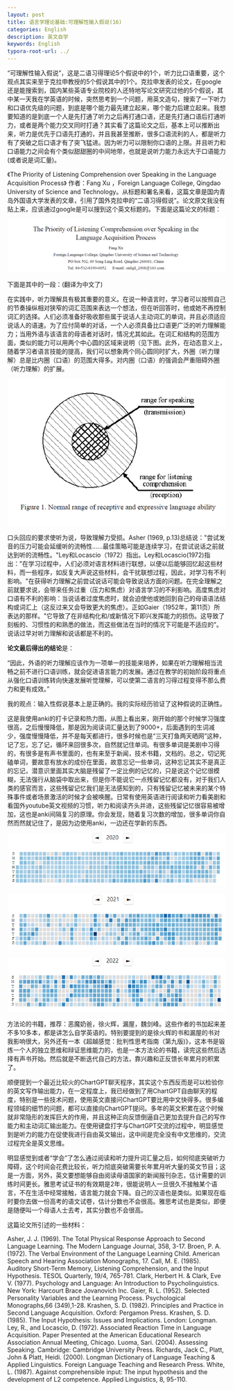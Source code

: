 ```yaml
---
layout: post
title: 语言学理论基础:可理解性输入假说(16)
categories: English
description: 英文自学
keywords: English
typora-root-url: ../
---
```


“可理解性输入假说”，这是二语习得理论5个假说中的1个，听力比口语重要，这个观点其实来至于克拉申教授的5个假说其中的1个。克拉申发表的论文，在google还是能搜索到，国内某些英语专业院校的人还特地写论文研究过他的5个假说，其中某一天我在学英语的时候，突然思考到一个问题，用英文造句，搜索了一下听力和口语优先级的问题，到底是哪个能力最先建立起来，哪个能力后建立起来。我想要知道的是到底一个人是先打通了听力之后再打通口语，还是先打通口语后打通听力，或者是两个能力交叉同时打通？其实看了这篇论文之后，基本上可以推断出来，听力是优先于口语先打通的，并且我甚至推断，很多口语流利的人，都是听力有了突破之后口语才有了突飞猛进。因为听力可以限制你口语的上限。并且听力和口语能力之间会有个类似甜甜圈的中间地带，也就是说听力能力永远大于口语能力(或者说是词汇量)。

《The Priority of Listening Comprehension over Speaking in the Language Acquisition Process》 作者：Fang Xu ，Foreign Language College, Qingdao University of Science and Technology。从标题和署名来看，这篇文章是国内青岛外国语大学发表的文章，引用了国外克拉申的“二语习得假说”。论文原文我没有贴上来，应该通过google是可以搜到这个英文标题的。下面是这篇论文的标题：

![Acrobat_mq0oIaEyxR](/images/posts/Acrobat_mq0oIaEyxR.png)



下面是其中的一段：(翻译为中文了)

在实践中，听力理解具有极其重要的意义。在说一种语言时，学习者可以按照自己的节奏操纵相对狭窄的词汇范围来表达一个想法，但在听回答时，他或她不再控制词汇的选择。人们必须准备好吸收那些属于说话人主动词汇的单词，并且必须适应说话人的语速。为了应付简单的对话，一个人必须具备比口语更广泛的听力理解能力；当用外语与该语言的母语者对话时，情况尤其如此。在词汇和结构的范围方面，类似的能力可以用两个中心圆的区域来说明（见下图。此外，在动态意义上，随着学习者语言技能的提高，我们可以想象两个同心圆同时扩大，外圈（听力理解）总是比内圈（口语）的范围大得多。对内圈（口语）的强调会严重阻碍外圈（听力理解）的扩展。

![Acrobat_np2IPJkcQx](/images/posts/Acrobat_np2IPJkcQx.png)

口头回应的要求使听为说，导致理解力受损。Asher (1969, p.13)总结说："尝试发音的压力可能会延缓听的流畅性......最佳策略可能是连续学习，在尝试说话之前就达到听的流畅性。"Ley和Locascio（1972）指出。Ley和Locascio(1972)指出："在学习过程中，人们必须对语言材料进行联想，以便以后能够回忆起这些材料，而一些程序，如反复大声说这些材料，会干扰联想过程，因此，对学习有不利影响。"在获得听力理解之前尝试说话可能会导致说话方面的问题。在完全理解之前就要求说，会带来任务过重（压力和焦虑）对语言学习的不利影响。高度焦虑对口语有不利的影响：当说话者过度焦虑时，就会迫使他或她回到自己的母语语法结构或词汇上（这反过来又会导致更大的焦虑）。正如Gaier（1952年，第11页）所表达的那样。"它导致了在非结构化和/或新情况下即兴发挥能力的损伤。这导致了刻板的、习惯性的和熟悉的做法，而这些做法在当时的情况下可能是不适应的"。说话过早对听力理解和说话都是不利的。

**论文最后得出的结论**是：

“因此，外语的听力理解应该作为一项单一的技能来培养，如果在听力理解相当流畅之前不进行口语训练，就会促进语言能力的发展。通过在教学的初始阶段将重点从强化口语训练转向快速发展听觉理解，可以使第二语言的习得过程变得不那么费力和更有成效。”



我的观点：输入性假说基本上是正确的。我的实际经历验证了这种假说的正确性。


这是我使用anki的打卡记录和热力图，从图上看出来，刚开始的那个时候学习强度很高，之后慢慢降低，那是因为阅读词汇量达到了9000+，后面遇到的生词减少，强度慢慢降低，并不是每天都进行，很多时候也是“三天打鱼两天晒网”这种，记了忘，忘了记，循环来回很多次，自然就记住单词。有很多单词是美剧中习得的，有很多是有声书里面的，也有来至于新闻，技术书籍，文档的。总之，切记死磕单词，要故意有放水的成份在里面，故意忘记一些单词，这种忘记其实不是真正的忘记，潜意识里面其实大脑是残留了一定比例的记忆的，只是说这个记忆很模糊，无法强行从脑袋中取出来，但是你不能说它一点残留记忆都没有，对于我们人类的感官而言，这些残留记忆我们是无法感知到的，只有残留记忆被未来的某个特殊事件或者场景激活的时候才会被唤醒。日常有使用英语进行阅读和听力看美剧和看国外youtube英文视频的习惯，听力和阅读齐头并进，这些残留记忆很容易被增加，这也是anki间隔复习的原理。你会发现，随着复习次数的增加，很多单词你自然而然就记住了，是因为边使用anki，一边还在学新的东西。


![anki_GPR69UNHoK](/images/posts/anki_GPR69UNHoK.png)

![anki_Hhn1WjTAHB](/images/posts/anki_Hhn1WjTAHB.png)

![anki_kSzcXDExqC](/images/posts/anki_kSzcXDExqC.png)



方法论的书籍，推荐：恶魔奶爸，徐火辉，漏屋，魏剑峰。这些作者的书加起来差不多10多本，都是讲怎么自学英语的。特别要提到的是徐火辉的书和漏屋的书对我影响很大，另外还有一本《超越感觉：批判性思考指南（第九版)》，这本书是锻炼一个人的独立思维和辩证思维能力的，也是一本方法论的书籍，读完这些然后选择有声书开始。然后就是不断迭代自己的方法，靠兴趣和正反馈长年累月的积累了。

顺便提到一个最近比较火的ChartGPT聊天程序，其实这个东西反而是可以检验你的英文写作输出能力，在一定程度上，我已经做到了用ChartGPT自由聊天的程度，特别是一些技术问题，使用英文直接问ChartGPT要比用中文快得多。很多编程领域的细节的问题，都可以直接向ChartGPT提问。多年的英文积累在这个时候就非常隐形的发挥巨大的作用，并且这种正向反馈倒逼自己更加去提升自己的写作能力和主动词汇输出能力。在使用键盘打字与ChartGPT交流的过程中，明显感觉到是听力的能力在促使我进行自由英文输出，这中间是完全没有中文思维的，交流过程完全是英文思维。

明显感觉到或者“学会”了怎么通过阅读和听力提升词汇量之后，如何彻底突破听力障碍，这个时间会花费比较长，听力彻底突破需要长年累月听大量的英文节目；这是一方面，另外，英文要想能够自由阅读母语国家的新闻报刊杂志，估计需要的训练时间更长。雅思考试证书的有效期是2年，很能说明人一旦很久不接触某个语言，不在生活中经常接触，语言能力就会下降。自己的汉语也是类似。如果现在临时要你去做一份高考的语文试卷，估计分数也不会很高。雅思考试也是类似，即便是随便叫一个母语人士去考，其实分数也不会很高。




这篇论文所引述的一些材料：

Asher, J. J. (1969). The Total Physical Response Approach to Second Language Learning. The Modern Language
Journal, 358, 3-17.
Broen, P. A. (1972). The Verbal Environment of the Language Learning Child. American Speech and Hearing
Association Monographs, 17.
Call, M. E. (1985). Auditory Short-Term Memory, Listening Comprehension, and the Input Hypothesis. TESOL
Quarterly, 19/4, 765-781.
Clark, Herbert H. & Clark, Eve V. (1977). Psychology and Language: An Introduction to Psycholinguistics. New
York: Harcourt Brace Jovanovich Inc.
Gaier, R. L. (1952). Selected Personality Variables and the Learning Process. Psychological Monographs,66
(349),1-28.
Krashen, S. D. (1982). Principles and Practice in Second Language Acquisition. Oxford: Pergamon Press.
Krashen, S. D. (1985). The Input Hypothesis: Issues and Implications. London: Longman.
Ley, R., and Locascio, D. (1972). Associated Reaction Time in Language Acquisition. Paper Presented at the
American Educational Research Association Annual Meeting, Chicago.
Luoma, Sari. (2004). Assessing Speaking. Cambridge: Cambridge University Press.
Richards, Jack C., Platt, John & Platt, Heidi. (2000). Longman Dictionary of Language Teaching & Applied
Linguistics. Foreign Language Teaching and Research Press.
White, L. (1987). Against comprehensible input: The input hypothesis and the development of L2 competence.
Applied Linguistics, 8, 95-110.

